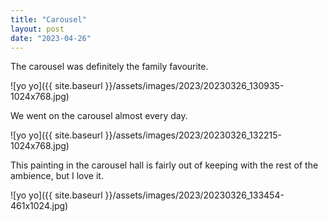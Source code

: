 ```yaml
---
title: "Carousel"
layout: post
date: "2023-04-26"
---
```


The carousel was definitely the family favourite.

![yo yo]({{ site.baseurl }}/assets/images/2023/20230326_130935-1024x768.jpg)

We went on the carousel almost every day.

![yo yo]({{ site.baseurl }}/assets/images/2023/20230326_132215-1024x768.jpg)

This painting in the carousel hall is fairly out of keeping with the rest of the ambience, but I love it.

![yo yo]({{ site.baseurl }}/assets/images/2023/20230326_133454-461x1024.jpg)
